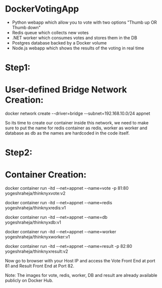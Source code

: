 # DockerVotingApp

- Python webapp which allow you to vote with two options "Thumb up OR Thumb down"
- Redis queue which collects new votes
- .NET worker which consumes votes and stores them in the DB
- Postgres database backed by a Docker volume
- Node.js webapp which shows the results of the voting in real time

Step1:
=====

User-defined Bridge Network Creation:
=====================================
docker network create --driver=bridge --subnet=192.168.10.0/24 appnet

So its time to create our container inside this network, we need to make sure to put the name for redis container as redis, worker as worker and database as db as the names are hardcoded in the code itself.

Step2:
=====

Container Creation:
===================
docker container run -itd --net=appnet --name=vote -p 81:80 yogeshraheja/thinknyxvote:v2

docker container run -itd --net=appnet --name=redis yogeshraheja/thinknyxredis:v1

docker container run -itd --net=appnet --name=db yogeshraheja/thinknyxdb:v1

docker container run -itd --net=appnet --name=worker yogeshraheja/thinknyxworker:v1

docker container run -itd --net=appnet --name=result -p 82:80 yogeshraheja/thinknyxresult:v2

Now go to browser with your Host IP and access the Vote Front End at port 81 and Result Front End at Port 82.

Note: The images for vote, redis, worker, DB and result are already available publicly on Docker Hub.
